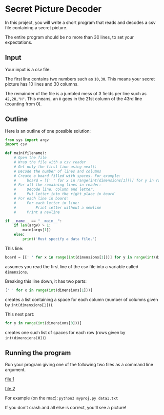 # Secret Picture Decoder

In this project, you will write a short program that reads and decodes a csv file containing a secret picture.

The entire program should be no more than 30 lines, to set your expectations.

## Input

Your input is a csv file.

The first line contains two numbers such as `10,30`. This means your secret picture has 10 lines and 30 columns.

The remainder of the file is a jumbled mess of 3 fields per line such as `42,20,"H"`. This means, an `H` goes in the 21st column of the 43rd line (counting from 0).

## Outline

Here is an outline of one possible solution:

```python
from sys import argv
import csv

def main(filename):
	# Open the file
	# Wrap the file with a csv reader
	# Get only the first line using next()
	# Decode the number of lines and columns
	# Create a board filled with spaces. For example:
	#     board = [[' ' for x in range(int(dimensions[1]))] for y in range(int(dimensions[0]))]
	# For all the remaining lines in reader:
	#     Decode line, column and letter.
	#     Put letter into the right place in board
	# For each line in board:
	#     For each letter in line:
	#         Print letter without a newline
	#     Print a newline

if __name__ == "__main__":
	if len(argv) > 1:
		main(argv[1])
	else:
		print('Must specify a data file.')
```

This line:

```python
board = [[' ' for x in range(int(dimensions[1]))] for y in range(int(dimensions[0]))]
```

assumes you read the first line of the csv file into a variable called `dimensions`.

Breaking this line down, it has two parts:

```python
[' ' for x in range(int(dimensions[1]))]
```

creates a list containing a space for each column (number of columns given by `int(dimensions[1])`).

This next part:

```python
for y in range(int(dimensions[0]))]
```

creates one such list of spaces for each row (rows given by `int(dimensions[0])`)

## Running the program

Run your program giving one of the following two files as a command line argument.

[file 1](./data1.txt)

[file 2](./data2.txt)

For example (on the mac): `python3 myproj.py data1.txt`

If you don't crash and all else is correct, you'll see a picture!
